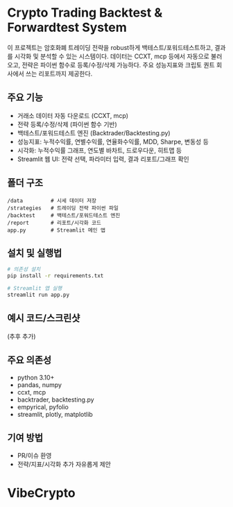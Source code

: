 # Crypto Trading Backtest & Forwardtest System

이 프로젝트는 암호화폐 트레이딩 전략을 robust하게 백테스트/포워드테스트하고, 결과를 시각화 및 분석할 수 있는 시스템이다. 데이터는 CCXT, mcp 등에서 자동으로 불러오고, 전략은 파이썬 함수로 등록/수정/삭제 가능하다. 주요 성능지표와 크립토 퀀트 회사에서 쓰는 리포트까지 제공한다.

## 주요 기능
- 거래소 데이터 자동 다운로드 (CCXT, mcp)
- 전략 등록/수정/삭제 (파이썬 함수 기반)
- 백테스트/포워드테스트 엔진 (Backtrader/Backtesting.py)
- 성능지표: 누적수익률, 연별수익률, 연율화수익률, MDD, Sharpe, 변동성 등
- 시각화: 누적수익률 그래프, 연도별 바차트, 드로우다운, 히트맵 등
- Streamlit 웹 UI: 전략 선택, 파라미터 입력, 결과 리포트/그래프 확인

## 폴더 구조
```
/data         # 시세 데이터 저장
/strategies   # 트레이딩 전략 파이썬 파일
/backtest     # 백테스트/포워드테스트 엔진
/report       # 리포트/시각화 코드
app.py        # Streamlit 메인 앱
```

## 설치 및 실행법
```bash
# 의존성 설치
pip install -r requirements.txt

# Streamlit 앱 실행
streamlit run app.py
```

## 예시 코드/스크린샷
(추후 추가)

## 주요 의존성
- python 3.10+
- pandas, numpy
- ccxt, mcp
- backtrader, backtesting.py
- empyrical, pyfolio
- streamlit, plotly, matplotlib

## 기여 방법
- PR/이슈 환영
- 전략/지표/시각화 추가 자유롭게 제안
# VibeCrypto
